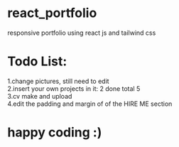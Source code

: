 # react_portfolio  
responsive portfolio using react js and tailwind css  

# Todo List:  
1.change pictures, still need to edit  
2.insert your own projects in it: 2 done total 5  
3.cv make and upload  
4.edit the padding and margin of of the HIRE ME section  

# happy coding :)